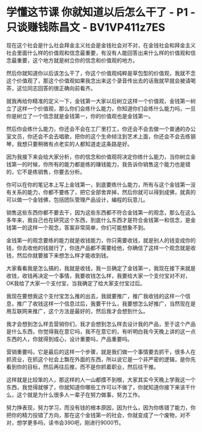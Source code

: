 # 学懂这节课 你就知道以后怎么干了 - P1 - 只谈赚钱陈昌文 - BV1VP411z7ES

现在这个社会是什么社会拜金主义社会是金钱社会对不对，在金钱社会和拜金主义社会里面什么样的价值观和信念最重要，有没有人能回答出来什么样的价值观和信念最重要，这个地方就是树立你的信念和价值观的地方。

然后你就知道你以后该怎么干了，你这个价值观纯粹是草包型的价值观，我就不念这个价值观了，那这个价值观如果我念出来这个录音传出去的话我就早就会被请喝茶，这位同志回答的很正确向前看齐。

就我再给你精准的定义一下，金钱第一大家以后树立这样一个价值观，金钱第一树立了这样一个价值观，那么你们会练什么能力，你知道你们会练什么能力吗，一旦你是树立了一个信念就是金钱第一，你的价值观也是金钱第一。

然后你会练什么能力，你还会不会在工厂里打工，你还会不会去做一个普通的办公室文员，你还会不会去唱歌，把你的这个生命倾注到艺术上面，你还会不会去练钢琴，我想只要稍微有点老实的人都知道走这条路是好。

因为我接下来会给大家分析，你的信念和价值观将决定你练什么能力，当你树立金钱第一的时候，你所有的能力都是练的赚钱能力，我告诉你销售这个能力也是错的，它不是练销售，你要去分析。

你可以在你的笔记本上写上金钱第一，到底要练什么能力，所有与这个金钱第一没有关系的能力，你都不要练了，把它全部舍弃掉，然后你就可以得到成佛，就真的可以做一个金钱佛，包括团队管理产品设计，编程的玩意儿。

销售这些东西你都不要去干，因为这些东西都不符合金钱第一的观念，那么在这么多年来，我自己也在研究这个东西，到底什么东西才是符合金钱第一和信念，是金钱第一的这样一个观念，答案非常简单，你们可能想象不到。

金钱第一的观念要练的能力就是收钱能力，你只需要收钱，就是别人的钱变成你的钱，你去收他的钱就行了，你连产品都不需要给他，你确信了这样一个观念就是收钱，然后你就要接下来想怎么样才能收到钱。

大家看看我是怎么搞的，我就是收钱，我一旦确定了金钱第一，我现在接下来就是收钱，收钱再决定一个事情，我要收钱怎么样，我要给大家一个支付宝对不对，OK我给了大家一个支付宝，当我确定了给大家支付宝过后。

我现在要想我这个支付宝怎么推的出去，我就要推广，推广我收钱的这样一个信息，推广了收钱这样一个信息过后，我要干什么，我要想怎么好推广，当然现在是用互联网来推广，这个方法是最好的，然后我才会想到什么。

我才会想到怎么样去营销你们，我才会想到怎么样去设计我的产品，至于这个产品是什么东西，你觉得我在意它吗，我不在意它的，有听明白我今天晚上讲的这一点东西的人，你就得到成心，设计重要吗，产品重要吗。

营销重要吗，它是最后的这样一个步骤，就是我们做一个事情要去抓干，很多人在抓资业，在抓这个社会上飘在外面的东西，所以说它是一个非严密的逻辑，是你先看到你的目标，然后再往后推，而不是你抓着职业，然后往干推。

这样就是比较笨的人，那这样的人一山都摸不到根，大家其实今天晚上学我这一个东西，我觉得就够了，你就知道你哪些工作可以不做了，你就知道你接下来该干什么，这个就是为什么很多人一辈子在努力做事，努力工作。

努力挣表现，努力学习，而没有钱的根本原因，因为什么，因为你练错了能力，你把你的精力投错了方向，那在这个金钱第一的社会，你就变成了一个废物，对不对，想学更多吗，读书会390吧，刚进行9000节。

